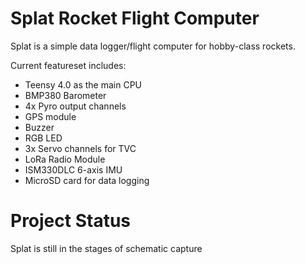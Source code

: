 # Splat Rocket Flight Computer

Splat is a simple data logger/flight computer for hobby-class rockets. 

Current featureset includes:
- Teensy 4.0 as the main CPU
- BMP380 Barometer
- 4x Pyro output channels
- GPS module
- Buzzer
- RGB LED
- 3x Servo channels for TVC
- LoRa Radio Module
- ISM330DLC 6-axis IMU
- MicroSD card for data logging

# Project Status

Splat is still in the stages of schematic capture
